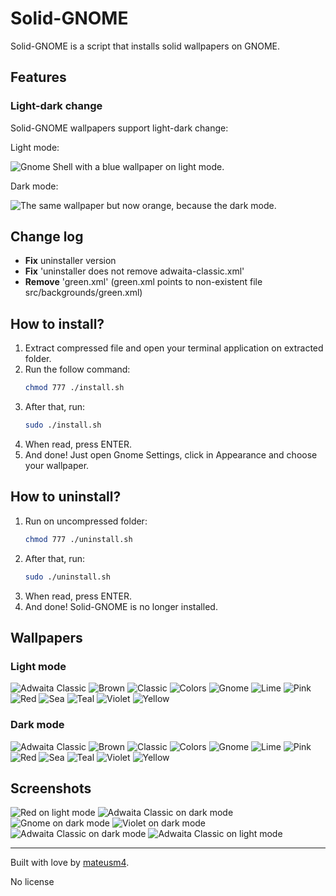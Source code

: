 # Solid-GNOME

Solid-GNOME is a script that installs solid wallpapers on GNOME.

## Features

### Light-dark change

Solid-GNOME wallpapers support light-dark change:

Light mode:

![Gnome Shell with a blue wallpaper on light mode.](./md_sources/screenshot-light.png)

Dark mode:

![The same wallpaper but now orange, because the dark mode.](./md_sources/screenshot-dark.png)

## Change log

- **Fix** uninstaller version
- **Fix** 'uninstaller does not remove adwaita-classic.xml'
- **Remove** 'green.xml' (green.xml points to non-existent file src/backgrounds/green.xml)

## How to install?

1. Extract compressed file and open your terminal application on extracted folder.
2. Run the follow command:
    ```bash
    chmod 777 ./install.sh
    ```
3. After that, run:
    ```bash
    sudo ./install.sh
    ```
4. When read, press ENTER.
5. And done! Just open Gnome Settings, click in Appearance and choose your wallpaper.

## How to uninstall?

1. Run on uncompressed folder:
    ```bash
    chmod 777 ./uninstall.sh
    ```
2. After that, run:
    ```bash
    sudo ./uninstall.sh
    ```
3. When read, press ENTER.
4. And done! Solid-GNOME is no longer installed. 

## Wallpapers

### Light mode

![Adwaita Classic](./src/backgrounds/adwaita-classic-l.png)
![Brown](./src/backgrounds/brown-l.png)
![Classic](./src/backgrounds/classic-l.png)
![Colors](./src/backgrounds/colors-l.png)
![Gnome](./src/backgrounds/gnome-l.png)
![Lime](./src/backgrounds/lime-l.png)
![Pink](./src/backgrounds/pink-l.png)
![Red](./src/backgrounds/red-l.png)
![Sea](./src/backgrounds/sea-l.png)
![Teal](./src/backgrounds/teal-l.png)
![Violet](./src/backgrounds/violet-l.png)
![Yellow](./src/backgrounds/yellow-l.png)

### Dark mode

![Adwaita Classic](./src/backgrounds/adwaita-classic-d.png)
![Brown](./src/backgrounds/brown-d.png)
![Classic](./src/backgrounds/classic-d.png)
![Colors](./src/backgrounds/colors-d.png)
![Gnome](./src/backgrounds/gnome-d.png)
![Lime](./src/backgrounds/lime-d.png)
![Pink](./src/backgrounds/pink-d.png)
![Red](./src/backgrounds/red-d.png)
![Sea](./src/backgrounds/sea-d.png)
![Teal](./src/backgrounds/teal-d.png)
![Violet](./src/backgrounds/violet-d.png)
![Yellow](./src/backgrounds/yellow-d.png)

## Screenshots

![Red on light mode](md_sources/screenshot-1.png)
![Adwaita Classic on dark mode](md_sources/screenshot-2.png)
![Gnome on dark mode](md_sources/screenshot-3.png)
![Violet on dark mode](md_sources/screenshot-4.png)
![Adwaita Classic on dark mode](md_sources/screenshot-dark.png)
![Adwaita Classic on light mode](md_sources/screenshot-light.png)

---

Built with love by [mateusm4](https://github.com/mateusm4).

No license